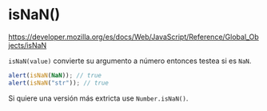 # isNaN()

https://developer.mozilla.org/es/docs/Web/JavaScript/Reference/Global_Objects/isNaN

`isNaN(value)` convierte su argumento a número entonces testea si es `NaN`.

```js
alert(isNaN(NaN)); // true
alert(isNaN("str")); // true
```
Si quiere una versión más extricta use `Number.isNaN()`.

